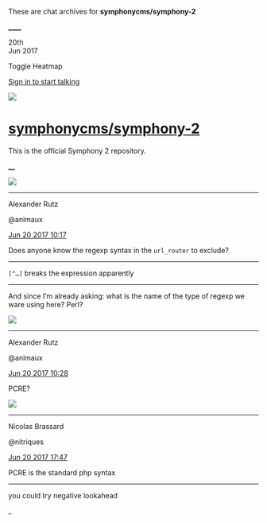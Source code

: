 These are chat archives for **symphonycms/symphony-2**

[__](/symphonycms/symphony-2/archives/2017/06/21)[__](/symphonycms/symphony-2/archives/2017/06/19)

20th  
Jun 2017

Toggle Heatmap

[Sign in to start talking](/login?action=login&button=archive-login)

![](https://avatars-02.gitter.im/group/iv/3/57542c45c43b8c601977197e?s=48)

#  [symphonycms/symphony-2](/symphonycms/symphony-2)

This is the official Symphony 2 repository.

[ __](/orgs/symphonycms/rooms "More symphonycms rooms")

![](https://avatars2.githubusercontent.com/u/446874?v=4&s=30)

____

Alexander Rutz

@animaux

[Jun 20 2017
10:17](https://gitter.im/symphonycms/symphony-2?at=5948f61cbf1bfe6770cdfe8a)

Does anyone know the regexp syntax in the `url_router` to exclude?

____

`[^…]` breaks the expression apparently

____

And since I’m already asking: what is the name of the type of regexp we ware
using here? Perl?

![](https://avatars2.githubusercontent.com/u/446874?v=4&s=30)

____

Alexander Rutz

@animaux

[Jun 20 2017
10:28](https://gitter.im/symphonycms/symphony-2?at=5948f8c488348abd0aacbb20)

PCRE?

![](https://avatars1.githubusercontent.com/u/771169?v=4&s=30)

____

Nicolas Brassard

@nitriques

[Jun 20 2017
17:47](https://gitter.im/symphonycms/symphony-2?at=59495fcd5bf0bef94cc63eb2)

PCRE is the standard php syntax

____

you could try negative lookahead

_

